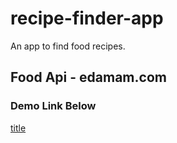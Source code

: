# recipe-finder-app
An app to find food recipes.

## Food Api - edamam.com

### Demo Link Below
[title](https://recipe-finder12.netlify.app/)


